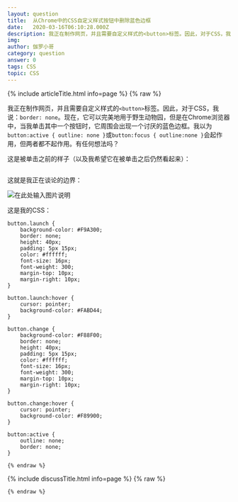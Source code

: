 ```yaml
---
layout: question
title:  从Chrome中的CSS自定义样式按钮中删除蓝色边框
date:   2020-03-16T06:10:28.000Z
description: 我正在制作网页，并且需要自定义样式的<button>标签。因此，对于CSS，我说：border  none。现在，它可以完美地用于野生动物园，但是在Chr...
img: 
author: 伽罗小哥
category: question
answer: 0
tags: CSS
topic: CSS
---
```

<div class="article-root">
  <div class="article">
    {% include articleTitle.html info=page %}
    {% raw %}
    <div class="article-content"><p><font style="vertical-align: inherit;"><font style="vertical-align: inherit;">我正在制作网页，并且需要自定义样式的</font></font><code>&lt;button&gt;</code><font style="vertical-align: inherit;"><font style="vertical-align: inherit;">标签。</font><font style="vertical-align: inherit;">因此，对于CSS，我说：</font></font><code>border: none</code><font style="vertical-align: inherit;"><font style="vertical-align: inherit;">。</font><font style="vertical-align: inherit;">现在，它可以完美地用于野生动物园，但是在Chrome浏览器中，当我单击其中一个按钮时，它周围会出现一个讨厌的蓝色边框。</font><font style="vertical-align: inherit;">我以为</font></font><code>button:active { outline: none }</code><font style="vertical-align: inherit;"><font style="vertical-align: inherit;">或</font></font><code>button:focus { outline:none }</code><font style="vertical-align: inherit;"><font style="vertical-align: inherit;">会起作用，但两者都不起作用。</font><font style="vertical-align: inherit;">有任何想法吗？</font></font></p>

<p><font style="vertical-align: inherit;"><font style="vertical-align: inherit;">这是被单击之前的样子（以及我希望它在被单击之后仍然看起来）：</font></font></p>

<p><img src="https://www.samyoc.com//uploads/users/17937/images/thumbnails/1584338901476.png" data-src="https://www.samyoc.com//uploads/users/17937/images/1584338901476.png" alt=""></p>

<p><font style="vertical-align: inherit;"><font style="vertical-align: inherit;">这就是我正在谈论的边界：</font></font></p>

<p><img src="https://www.samyoc.com//uploads/users/17937/images/thumbnails/1584338901479.png" data-src="https://www.samyoc.com//uploads/users/17937/images/1584338901479.png" alt="在此处输入图片说明"></p>

<p><font style="vertical-align: inherit;"><font style="vertical-align: inherit;">这是我的CSS：</font></font></p>

<pre><code>button.launch {<font></font>
    background-color: #F9A300;<font></font>
    border: none;<font></font>
    height: 40px;<font></font>
    padding: 5px 15px;<font></font>
    color: #ffffff;<font></font>
    font-size: 16px;<font></font>
    font-weight: 300;<font></font>
    margin-top: 10px;<font></font>
    margin-right: 10px;<font></font>
}<font></font>
<font></font>
button.launch:hover {<font></font>
    cursor: pointer;<font></font>
    background-color: #FABD44;<font></font>
}<font></font>
<font></font>
button.change {<font></font>
    background-color: #F88F00;<font></font>
    border: none;<font></font>
    height: 40px;<font></font>
    padding: 5px 15px;<font></font>
    color: #ffffff;<font></font>
    font-size: 16px;<font></font>
    font-weight: 300;<font></font>
    margin-top: 10px;<font></font>
    margin-right: 10px;<font></font>
}<font></font>
<font></font>
button.change:hover {<font></font>
    cursor: pointer;<font></font>
    background-color: #F89900;<font></font>
}<font></font>
<font></font>
button:active {<font></font>
    outline: none;<font></font>
    border: none;<font></font>
}<font></font>
</code></pre></div>
    {% endraw %}
  </div>

  <div class="discuss-wrapper">
    {% include discussTitle.html info=page %}
    {% raw %}
    
    {% endraw %}
  </div>
<div>
